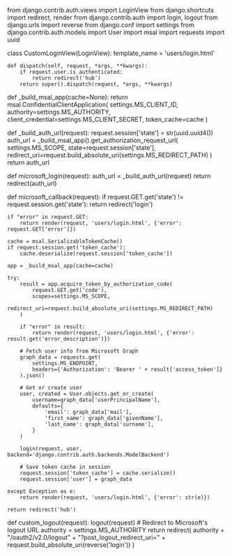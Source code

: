 from django.contrib.auth.views import LoginView
from django.shortcuts import redirect, render
from django.contrib.auth import login, logout
from django.urls import reverse
from django.conf import settings
from django.contrib.auth.models import User
import msal
import requests
import uuid

class CustomLoginView(LoginView):
    template_name = 'users/login.html'
    
    def dispatch(self, request, *args, **kwargs):
        if request.user.is_authenticated:
            return redirect('hub')
        return super().dispatch(request, *args, **kwargs)

def _build_msal_app(cache=None):
    return msal.ConfidentialClientApplication(
        settings.MS_CLIENT_ID,
        authority=settings.MS_AUTHORITY,
        client_credential=settings.MS_CLIENT_SECRET,
        token_cache=cache
    )

def _build_auth_url(request):
    request.session['state'] = str(uuid.uuid4())
    auth_url = _build_msal_app().get_authorization_request_url(
        settings.MS_SCOPE,
        state=request.session['state'],
        redirect_uri=request.build_absolute_uri(settings.MS_REDIRECT_PATH)
    )
    return auth_url

def microsoft_login(request):
    auth_url = _build_auth_url(request)
    return redirect(auth_url)

def microsoft_callback(request):
    if request.GET.get('state') != request.session.get('state'):
        return redirect('login')
    
    if "error" in request.GET:
        return render(request, 'users/login.html', {'error': request.GET['error']})

    cache = msal.SerializableTokenCache()
    if request.session.get('token_cache'):
        cache.deserialize(request.session['token_cache'])

    app = _build_msal_app(cache=cache)
    
    try:
        result = app.acquire_token_by_authorization_code(
            request.GET.get('code'),
            scopes=settings.MS_SCOPE,
            redirect_uri=request.build_absolute_uri(settings.MS_REDIRECT_PATH)
        )
        
        if "error" in result:
            return render(request, 'users/login.html', {'error': result.get('error_description')})

        # Fetch user info from Microsoft Graph
        graph_data = requests.get(
            settings.MS_ENDPOINT,
            headers={'Authorization': 'Bearer ' + result['access_token']}
        ).json()

        # Get or create user
        user, created = User.objects.get_or_create(
            username=graph_data['userPrincipalName'],
            defaults={
                'email': graph_data['mail'],
                'first_name': graph_data['givenName'],
                'last_name': graph_data['surname'],
            }
        )

        login(request, user, backend='django.contrib.auth.backends.ModelBackend')
        
        # Save token cache in session
        request.session['token_cache'] = cache.serialize()
        request.session['user'] = graph_data

    except Exception as e:
        return render(request, 'users/login.html', {'error': str(e)})

    return redirect('hub')


def custom_logout(request):
    logout(request)
    # Redirect to Microsoft's logout URL
    authority = settings.MS_AUTHORITY
    return redirect(
        authority + "/oauth2/v2.0/logout" +
        "?post_logout_redirect_uri=" + request.build_absolute_uri(reverse('login'))
    )
